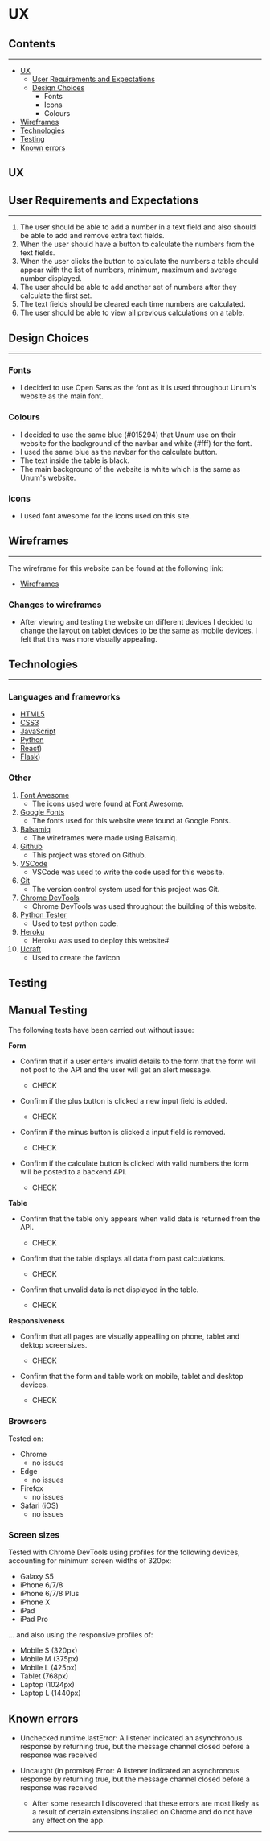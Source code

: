 # UX
## Contents

---

- [UX](#ux)
  - [User Requirements and Expectations](#user-requirements)
  - [Design Choices](#design-choices)
    - Fonts
    - Icons
    - Colours 
- [Wireframes](#wireframes)
- [Technologies](#technologies)
- [Testing](#testing)
- [Known errors](#errors)

## <a name="ux">UX</a>

## <a name="user-requirements">User Requirements and Expectations</a>

---

1. The user should be able to add a number in a text field and also should be able to add and remove extra text fields.
2. When the user should have a button to calculate the numbers from the text fields.
3. When the user clicks the button to calculate the numbers a table should appear with the list of numbers, minimum, maximum and average number displayed.
4. The user should be able to add another set of numbers after they calculate the first set.
5. The text fields should be cleared each time numbers are calculated.
6. The user should be able to view all previous calculations on a table.

## <a name="design-choices">Design Choices</a>

---

### Fonts
- I decided to use Open Sans as the font as it is used throughout Unum's website as the main font.

### Colours
- I decided to use the same blue (#015294) that Unum use on their website for the background of the navbar and white (#fff) for the font.
- I used the same blue as the navbar for the calculate button.
- The text inside the table is black.
- The main background of the website is white which is the same as Unum's website. 

### Icons
- I used font awesome for the icons used on this site.

## <a name="wireframes">Wireframes</a>

---

The wireframe for this website can be found at the following link:
- [Wireframes](https://github.com/farrelleoin93/unum-challenge/blob/master/src/assets/images/unum-challenge-wireframes.pdf)

### Changes to wireframes
- After viewing and testing the website on different devices I decided to change the layout on tablet devices to be the same as mobile devices. I felt that this was more visually appealing.

## <a name="technologies">Technologies</a>

---

### Languages and frameworks

- [HTML5](https://en.wikipedia.org/wiki/HTML5)
- [CSS3](https://en.wikipedia.org/wiki/CSS3)
- [JavaScript](https://en.wikipedia.org/wiki/javascript)
- [Python](https://en.wikipedia.org/wiki/Python_(programming_language))
- [React](https://reactjs.org/))
- [Flask](https://flask.palletsprojects.com/en/1.1.x/))

### Other

1. [Font Awesome](https://fontawesome.com/)
   - The icons used were found at Font Awesome.
2. [Google Fonts](https://fonts.google.com/)
   - The fonts used for this website were found at Google Fonts.
3. [Balsamiq](https://balsamiq.com/)
   - The wireframes were made using Balsamiq.
4. [Github](https://github.com/)
   - This project was stored on Github.
5. [VSCode](https://code.visualstudio.com/)
    - VSCode was used to write the code used for this website.
6. [Git](https://en.wikipedia.org/wiki/Git)
    - The version control system used for this project was Git.
7. [Chrome DevTools](https://developers.google.com/web/tools/chrome-devtools)
    - Chrome DevTools was used throughout the building of this website.
8. [Python Tester](https://extendsclass.com/python-tester.html)
    - Used to test python code.
9. [Heroku](https://id.heroku.com/login)
    - Heroku was used to deploy this website#
10. [Ucraft](https://www.ucraft.com/?tap_cid=2625be00-6f83-11ed-a814-e9f0884ff5f3)
    - Used to create the favicon

## <a name="testing">Testing</a>

## <a name="manual-testing">Manual Testing</a>

The following tests have been carried out without issue:

**Form**
- Confirm that if a user enters invalid details to the form that the form will not post to the API and the user will get an alert message.
    - CHECK

- Confirm if the plus button is clicked a new input field is added.
    - CHECK

- Confirm if the minus button is clicked a input field is removed.
    - CHECK

- Confirm if the calculate button is clicked with valid numbers the form will be posted to a backend API.
    - CHECK


**Table**
- Confirm that the table only appears when valid data is returned from the API.
    - CHECK

- Confirm that the table displays all data from past calculations.
    - CHECK

- Confirm that unvalid data is not displayed in the table.
    - CHECK


**Responsiveness**
- Confirm that all pages are visually appealling on phone, tablet and dektop screensizes.
    - CHECK

- Confirm that the form and table work on mobile, tablet and desktop devices.
    - CHECK

### Browsers

Tested on:

- Chrome
    - no issues
- Edge
    - no issues
- Firefox
    - no issues
- Safari (iOS)
    - no issues

### Screen sizes

Tested with Chrome DevTools using profiles for the following devices, accounting for minimum screen widths of 320px:

- Galaxy S5
- iPhone 6/7/8
- iPhone 6/7/8 Plus
- iPhone X
- iPad
- iPad Pro

... and also using the responsive profiles of:

- Mobile S (320px)
- Mobile M (375px)
- Mobile L (425px)
- Tablet (768px)
- Laptop (1024px)
- Laptop L (1440px)

## <a name="errors">Known errors</a>

- Unchecked runtime.lastError: A listener indicated an asynchronous response by returning true, but the message channel closed before a response was received
- Uncaught (in promise) Error: A listener indicated an asynchronous response by returning true, but the message channel closed before a response was received

    - After some research I discovered that these errors are most likely as a result of certain extensions installed on Chrome and do not have any effect on the app.

---
